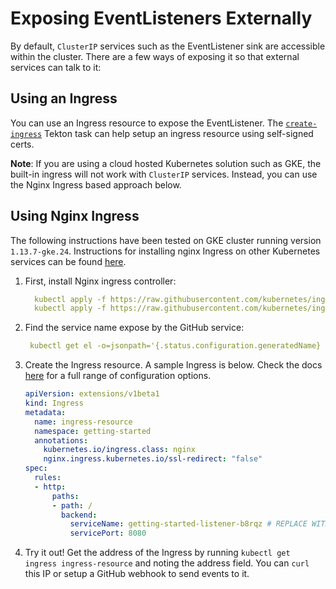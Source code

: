 # Exposing EventListeners Externally

By default, `ClusterIP` services such as the EventListener sink are accessible 
within the cluster. There are a few ways of exposing it so that external services
can talk to it:


## Using an Ingress

You can use an Ingress resource to expose the EventListener. The [`create-ingress`](./create-ingress.yaml)
Tekton task can help setup an ingress resource using self-signed certs.

**Note**: If you are using a cloud hosted Kubernetes solution such as GKE, the built-in ingress will not work
with `ClusterIP` services. Instead, you can use the Nginx Ingress based approach below.


## Using Nginx Ingress

The following instructions have been tested on GKE cluster running version `1.13.7-gke.24`.
Instructions for installing nginx Ingress on other Kubernetes services can be found [here](https://kubernetes.github.io/ingress-nginx/deploy/).

1. First, install Nginx ingress controller:
    ```yaml
      kubectl apply -f https://raw.githubusercontent.com/kubernetes/ingress-nginx/master/deploy/static/mandatory.yaml
      kubectl apply -f https://raw.githubusercontent.com/kubernetes/ingress-nginx/master/deploy/static/provider/cloud-generic.yaml
    ```
1. Find the service name expose by the GitHub service:
    ```yaml
     kubectl get el -o=jsonpath='{.status.configuration.generatedName} <EVENTLISTENR_NAME> '
    ```
1. Create the Ingress resource. A sample Ingress is below. Check the docs [here](https://kubernetes.github.io/ingress-nginx/user-guide/nginx-configuration/)
for a full range of configuration options.
    ```YAML
    apiVersion: extensions/v1beta1
    kind: Ingress
    metadata:
      name: ingress-resource
      namespace: getting-started
      annotations:
        kubernetes.io/ingress.class: nginx
        nginx.ingress.kubernetes.io/ssl-redirect: "false"
    spec:
      rules:
      - http:
          paths:
          - path: /
            backend:
              serviceName: getting-started-listener-b8rqz # REPLACE WITH YOUR SERVICE NAME FROM STEP 2
              servicePort: 8080
    ```

1. Try it out! Get the address of the Ingress by running `kubectl get ingress ingress-resource` 
and noting the address field. You can `curl` this IP or setup a GitHub webhook to send events to it.
